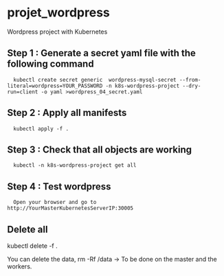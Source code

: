 # projet_wordpress
 Wordpress project with Kubernetes

## Step 1 : Generate a secret yaml file with the following command

      kubectl create secret generic  wordpress-mysql-secret --from-literal=wordpress=YOUR_PASSWORD -n k8s-wordpress-project --dry-run=client -o yaml >wordpress_04_secret.yaml

## Step 2 : Apply all manifests

      kubectl apply -f .

## Step 3 : Check that all objects are working

      kubectl -n k8s-wordpress-project get all

## Step 4 : Test wordpress

      Open your browser and go to http://YourMasterKubernetesServerIP:30005

## Delete all
kubectl delete -f .

You can delete the data, rm -Rf /data -> To be done on the master and the workers.
